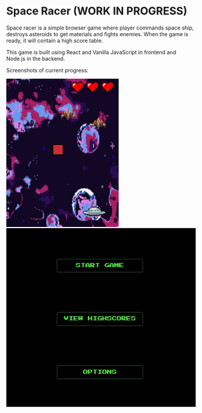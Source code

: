 # Space Racer (WORK IN PROGRESS)

Space racer is a simple browser game where player commands space ship, destroys asteroids to get materials
and fights enemies. When the game is ready, it will contain a high score table.

This game is built using React and Vanilla JavaScript in frontend and Node.js in the backend.

Screenshots of current progress:

![Demo pic](screenshots/maingame.jpg)
![Demo pic](screenshots/menu.jpg)
